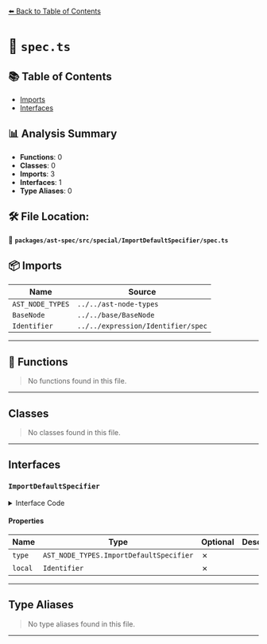 [⬅️ Back to Table of Contents](../../../../../index.md)

# 📄 `spec.ts`

## 📚 Table of Contents

- [Imports](#imports)
- [Interfaces](#interfaces)

## 📊 Analysis Summary

- **Functions**: 0
- **Classes**: 0
- **Imports**: 3
- **Interfaces**: 1
- **Type Aliases**: 0

## 🛠️ File Location:
📂 **`packages/ast-spec/src/special/ImportDefaultSpecifier/spec.ts`**

## 📦 Imports

| Name | Source |
|------|--------|
| `AST_NODE_TYPES` | `../../ast-node-types` |
| `BaseNode` | `../../base/BaseNode` |
| `Identifier` | `../../expression/Identifier/spec` |


---

## 🔧 Functions

> No functions found in this file.


---

## Classes

> No classes found in this file.


---

## Interfaces

### `ImportDefaultSpecifier`

<details><summary>Interface Code</summary>

```ts
export interface ImportDefaultSpecifier extends BaseNode {
  type: AST_NODE_TYPES.ImportDefaultSpecifier;
  local: Identifier;
}
```
</details>

#### Properties

| Name | Type | Optional | Description |
|------|------|----------|-------------|
| `type` | `AST_NODE_TYPES.ImportDefaultSpecifier` | ✗ |  |
| `local` | `Identifier` | ✗ |  |


---

## Type Aliases

> No type aliases found in this file.


---
